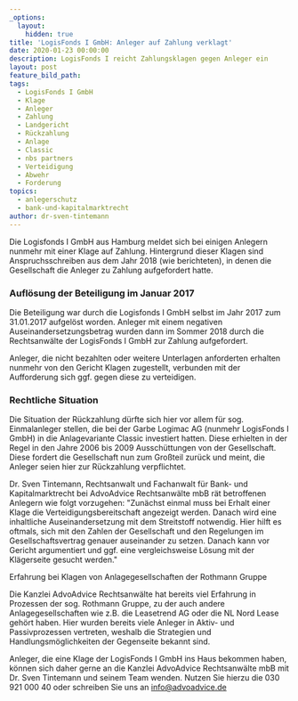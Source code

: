 ```yaml
---
_options:
  layout:
    hidden: true
title: 'LogisFonds I GmbH: Anleger auf Zahlung verklagt'
date: 2020-01-23 00:00:00
description: LogisFonds I reicht Zahlungsklagen gegen Anleger ein
layout: post
feature_bild_path:
tags:
  - LogisFonds I GmbH
  - Klage
  - Anleger
  - Zahlung
  - Landgericht
  - Rückzahlung
  - Anlage
  - Classic
  - nbs partners
  - Verteidigung
  - Abwehr
  - Forderung
topics:
  - anlegerschutz
  - bank-und-kapitalmarktrecht
author: dr-sven-tintemann
---
```


Die Logisfonds I GmbH aus Hamburg meldet sich bei einigen Anlegern nunmehr mit einer Klage auf Zahlung. Hintergrund dieser Klagen sind Anspruchsschreiben aus dem Jahr 2018 (wie berichteten), in denen die Gesellschaft die Anleger zu Zahlung aufgefordert hatte.

### Auflösung der Beteiligung im Januar 2017

Die Beteiligung war durch die Logisfonds I GmbH selbst im Jahr 2017 zum 31.01.2017 aufgelöst worden. Anleger mit einem negativen Auseinandersetzungsbetrag wurden dann im Sommer 2018 durch die Rechtsanw&auml;lte der LogisFonds I GmbH zur Zahlung aufgefordert.&nbsp;

Anleger, die nicht bezahlten oder weitere Unterlagen anforderten erhalten nunmehr von den Gericht Klagen zugestellt, verbunden mit der Aufforderung sich ggf. gegen diese zu verteidigen.&nbsp;

### **Rechtliche Situation**

Die Situation der R&uuml;ckzahlung d&uuml;rfte sich hier vor allem f&uuml;r sog. Einmalanleger stellen, die bei der Garbe Logimac AG (nunmehr LogisFonds I GmbH) in die Anlagevariante Classic investiert hatten. Diese erhielten in der Regel in den Jahre 2006 bis 2009 Aussch&uuml;ttungen von der Gesellschaft. Diese fordert die Gesellschaft nun zum Gro&szlig;teil zur&uuml;ck und meint, die Anleger seien hier zur R&uuml;ckzahlung verpflichtet.&nbsp;

Dr. Sven Tintemann, Rechtsanwalt und Fachanwalt f&uuml;r Bank- und Kapitalmarktrecht bei AdvoAdvice Rechtsanw&auml;lte mbB r&auml;t betroffenen Anlegern wie folgt vorzugehen: "Zun&auml;chst einmal muss bei Erhalt einer Klage die Verteidigungsbereitschaft angezeigt werden. Danach wird eine inhaltliche Auseinandersetzung mit dem Streitstoff notwendig. Hier hilft es oftmals, sich mit den Zahlen der Gesellschaft und den Regelungen im Gesellschaftsvertrag genauer auseinander zu setzen. Danach kann vor Gericht argumentiert und ggf. eine vergleichsweise Lösung mit der Kl&auml;gerseite gesucht werden."

Erfahrung bei Klagen von Anlagegesellschaften der Rothmann Gruppe

Die Kanzlei AdvoAdvice Rechtsanw&auml;lte hat bereits viel Erfahrung in Prozessen der sog. Rothmann Gruppe, zu der auch andere Anlagegesellschaften wie z.B. die Leasetrend AG oder die NL Nord Lease gehört haben. Hier wurden bereits viele Anleger in Aktiv- und Passivprozessen vertreten, weshalb die Strategien und Handlungsmöglichkeiten der Gegenseite bekannt sind.&nbsp;

Anleger, die eine Klage der LogisFonds I GmbH ins Haus bekommen haben, können sich daher gerne an die Kanzlei AdvoAdvice Rechtsanw&auml;lte mbB mit Dr. Sven Tintemann und seinem Team wenden. Nutzen Sie hierzu die 030 921 000 40 oder schreiben Sie uns an info@advoadvice.de

&nbsp;

&nbsp;